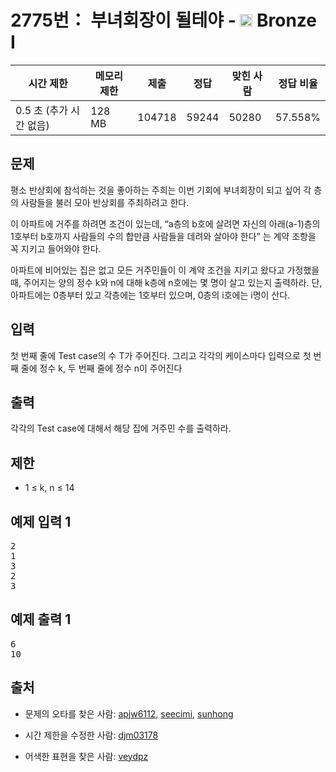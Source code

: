 # 2775번： 부녀회장이 될테야 - <img src="https://static.solved.ac/tier_small/5.svg" style="height:20px" /> Bronze I



| 시간 제한 | 메모리 제한 | 제출 | 정답 | 맞힌 사람 | 정답 비율 |
| --- | --- | --- | --- | --- | --- |
| 0.5 초 (추가 시간 없음) | 128 MB | 104718 | 59244 | 50280 | 57.558% |
## 문제

평소 반상회에 참석하는 것을 좋아하는 주희는 이번 기회에 부녀회장이 되고 싶어 각 층의 사람들을 불러 모아 반상회를 주최하려고 한다.

이 아파트에 거주를 하려면 조건이 있는데, “a층의 b호에 살려면 자신의 아래(a-1)층의 1호부터 b호까지 사람들의 수의 합만큼 사람들을 데려와 살아야 한다” 는 계약 조항을 꼭 지키고 들어와야 한다.

아파트에 비어있는 집은 없고 모든 거주민들이 이 계약 조건을 지키고 왔다고 가정했을 때, 주어지는 양의 정수 k와 n에 대해 k층에 n호에는 몇 명이 살고 있는지 출력하라. 단, 아파트에는 0층부터 있고 각층에는 1호부터 있으며, 0층의 i호에는 i명이 산다.

## 입력

첫 번째 줄에 Test case의 수 T가 주어진다. 그리고 각각의 케이스마다 입력으로 첫 번째 줄에 정수 k, 두 번째 줄에 정수 n이 주어진다

## 출력

각각의 Test case에 대해서 해당 집에 거주민 수를 출력하라.

## 제한

- 1 ≤ k, n ≤ 14

## 예제 입력 1

<pre>2
1
3
2
3
</pre>
## 예제 출력 1

<pre>6
10
</pre>
## 출처

- 문제의 오타를 찾은 사람: [apjw6112](/user/apjw6112), [seecimi](/user/seecimi), [sunhong](/user/sunhong)

- 시간 제한을 수정한 사람: [djm03178](/user/djm03178)

- 어색한 표현을 찾은 사람: [veydpz](/user/veydpz)